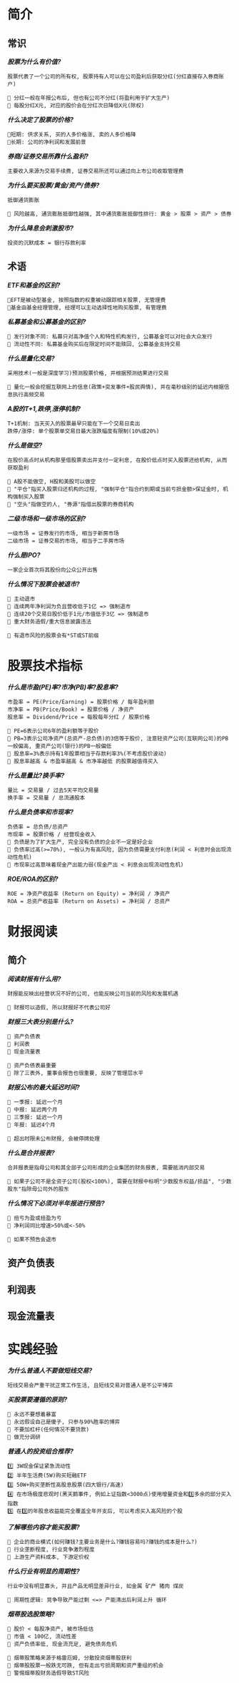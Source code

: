 # 简介

## 常识
***股票为什么有价值?***
```
股票代表了一个公司的所有权, 股票持有人可以在公司盈利后获取分红(分红直接存入券商账户)

🌙 分红一般在年报公布后, 但也有公司不分红(将盈利用于扩大生产)
🌙 每股分红X元, 对应的股价会在分红次日降低X元(除权)
```
***什么决定了股票的价格?***
```
🌟短期: 供求关系, 买的人多价格涨, 卖的人多价格降
🌟长期: 公司的净利润和发展前景
```
***券商/证券交易所靠什么盈利?***
```
主要收入来源为交易手续费, 证券交易所还可以通过向上市公司收取管理费
```
***为什么要买股票/黄金/资产/债券?***
```
抵御通货膨胀

🌙 风险越高, 通货膨胀抵御性越强, 其中通货膨胀抵御性排行: 黄金 > 股票 > 资产 > 债券
```
***为什么降息会刺激股市?***
```
投资的沉默成本 = 银行存款利率
```
## 术语
***ETF和基金的区别?***
```
🌟EFT是被动型基金, 按照指数的权重被动跟踪相关股票, 无管理费
🌟基金由基金经理管理, 经理可以主动选择性地购买股票, 有管理费
```
***私募基金和公募基金的区别?***
```
🌟 发行对象不同: 私募只对高净值个人和特性机构发行, 公募基金可以对社会大众发行
🌟 流动性不同: 私募基金购买后在限定时间不能赎回, 公募基金支持交易
```
***什么是量化交易?***
```
采用技术(一般是深度学习)预测股票价格, 并根据预测结果进行交易

🌙 量化一般会挖掘互联网上的信息(政策+突发事件+股民舆情), 并在毫秒级别的延迟内根据信息执行高频交易
```
***A股的T+1,跌停,涨停机制?***
```
T+1机制: 当天买入的股票最早只能在下一个交易日卖出
跌停/涨停: 单个股票单交易日最大涨跌幅度有限制(10%或20%)
```
***什么是做空?***
```
在股价高点时从机构那里借股票卖出并支付一定利息, 在股价低点时买入股票还给机构, 从而获取盈利

🌙 A股不能做空, H股和美股可以做空
🌙 "平仓"指买入股票归还机构的过程, "强制平仓"指合约到期或当前亏损金额>保证金时, 机构强制买入股票
🌙 "空头"指做空的人, "券源"指借出股票的券商机构
```
***二级市场和一级市场的区别?***
```
一级市场 = 证券发行的市场, 相当于新房市场
二级市场 = 证券交易的市场, 相当于二手房市场
```
***什么是IPO?***
```
一家企业首次将其股份向公众公开出售
```
***什么情况下股票会被退市?***
```
🌟 主动退市
🌟 连续两年净利润为负且营收低于1亿 => 强制退市
🌟 连续20个交易日股价低于1元/市值低于3亿 => 强制退市
🌟 重大财务造假/重大信息披露违法

🌙 有退市风险的股票会有*ST或ST前缀
```

# 股票技术指标
***什么是市盈(PE)率?市净(PB)率?股息率?***
```
市盈率 = PE(Price/Earning) = 股票价格 / 每年盈利额
市净率 = PB(Price/Book) = 股票价格 / 净资产
股息率 = Dividend/Price = 每股每年分红 / 股票价格

🌙 PE=6表示公司6年的盈利额等于股价
🌙 PB=3表示公司净资产(总资产-总负债)的3倍等于股价, 注意轻资产公司(互联网公司)的PB一般偏高, 重资产公司(银行)的PB一般偏低
🌙 股息率=3%表示持有1年股票相当于存款利率3%(不考虑股价波动)
🌙 股息率越高 & 市盈率越高 & 市净率越低 的股票越值得买入
```

***什么是量比?换手率?***
```
量比 = 交易量 / 过去5天平均交易量
换手率 = 交易量 / 总流通股本
```

***什么是负债率和市现率?***
```
负债率 = 总负债/总资产
市现率 = 股票价格 / 经营现金收入
🌙 负债是为了扩大生产, 完全没有负债的企业不一定是好企业
🌙 负债率过高(>=70%), 一般认为有高风险, 因为负债需要支付利息(利润 < 利息时会出现流动性危机)
🌙 市现率过高意味着现金产出能力弱(现金产出 < 利息会出现流动性危机)
```

***ROE/ROA的区别?***
```
ROE = 净资产收益率 (Return on Equity) = 净利润 / 净资产
ROA = 总资产收益率 (Return on Assets) = 净利润 / 总资产
```
# 财报阅读
## 简介
***阅读财报有什么用?***
```
财报能反映出经营状况不好的公司, 也能反映公司当前的风险和发展机遇

🌙 财报可以造假, 所以财报好不代表公司好
```

***财报三大表分别是什么?***
```
🌟 资产负债表
🌟 利润表
🌟 现金流量表

🌙 资产负债表最重要
🌙 除了三表外, 董事会报告也很重要, 反映了管理层水平
```

***财报公布的最大延迟时间?***
```
🌟 一季报: 延迟一个月
🌟 中报: 延迟两个月
🌟 三季报: 延迟一个月
🌟 年报: 延迟4个月

🌙 超出时限未公布财报, 会被停牌处理
```

***什么是合并报表?***
```
合并报表是指母公司和其全部子公司形成的企业集团的财务报表, 需要抵消内部交易

🌙 如果子公司不是全资子公司(股权<100%), 需要在财报中标明"少数股东权益/损益", "少数股东"指除母公司外的股东
```

***什么情况下必须对半年报进行预告?***
```
🌟 扭亏为盈或扭盈为亏
🌟 净利润同比增速>50%或<-50%

🌙 如果不预告会退市
```

## 资产负债表

## 利润表

## 现金流量表


# 实践经验
***为什么普通人不要做短线交易?***
```
短线交易会严重干扰正常工作生活, 且短线交易对普通人是不公平博弈
```

***买股票要遵循的原则?***
```
🌟 永远不要想着暴富
🌟 永远假设自己是傻子, 只参与90%胜率的博弈
🌟 不要加杠杆(任何情况不要贷款)
🌟 做充分调研
```

***普通人的投资组合推荐?***
```
1️⃣ 3W现金保证紧急流动性
2️⃣ 半年生活费(5W)购买短融ETF
3️⃣ 50W+购买垄断性高股息股票(四大银行/高速)
4️⃣ 在市场极度悲观时(黑天鹅事件, 例如上证指数<3000点)使用增量资金和3️⃣多余的部分买入指数
5️⃣ 在3️⃣的年股息收益能完全覆盖全年开支后, 可以考虑买入高风险的个股
```

***了解哪些内容才能买股票?***
```
🌟 企业的商业模式(如何赚钱?主要业务是什么?赚钱容易吗?赚钱的成本是什么?)
🌟 行业垄断程度, 行业竞争激烈程度
🌟 上游生产资料成本, 下游定价权
```

***什么行业有明显的周期性?***
```
行业中没有明显寡头, 并且产品无明显差异行业, 如金属 矿产 猪肉 煤炭

🌙 周期性逻辑: 竞争导致产能过剩 <=> 产能清出后利润上升 循环
```

***烟蒂股选股策略?***
```
🌟 股价 < 每股净资产, 被市场低估
🌟 市值 < 100亿, 流动性差
🌟 资产负债率低, 现金流充足, 避免债务危机

🌙 烟蒂股策略来源于格雷厄姆, 分散投资烟蒂股获利
🌙 烟蒂股股票一般跌无可跌, 但有走出亏损周期和资产重组的机会
🌙 警惕烟蒂股财务造假导致ST风险
```